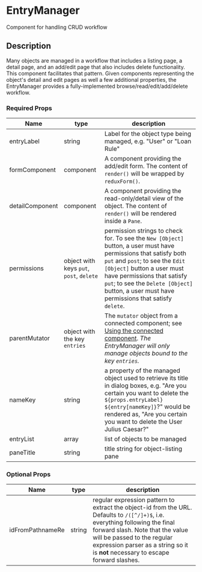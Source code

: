 # EntryManager
Component for handling CRUD workflow

## Description
Many objects are managed in a workflow that includes a listing page, a
detail page, and an add/edit page that also includes delete functionality.
This component facilitates that pattern. Given components representing the
object's detail and edit pages as well a few additional properties, the
EntryManager provides a fully-implemented browse/read/edit/add/delete workflow.

### Required Props
Name | type | description
--- | --- | ---
entryLabel | string | Label for the object type being managed, e.g. "User" or "Loan Rule"
formComponent | component | A component providing the add/edit form. The content of `render()` will be wrapped by `reduxForm()`.
detailComponent | component | A component providing the read-only/detail view of the object. The content of `render()` will be rendered inside a `Pane`.
permissions | object with keys `put`, `post`, `delete` | permission strings to check for. To see the `New [Object]` button, a user must have permissions that satisfy both `put` and `post`; to see the `Edit [Object]` button a user must have permissions that satisfy `put`; to see the `Delete [Object]` button, a user must have permissions that satisfy `delete`.
parentMutator | object with the key `entries`| The `mutator` object from a connected component; see [Using the connected component](https://github.com/folio-org/stripes-connect/blob/master/doc/api.md#using-the-connected-component). *The EntryManager will only manage objects bound to the key `entries`.*
nameKey | string | a property of the managed object used to retrieve its title in dialog boxes, e.g. "Are you certain you want to delete the `${props.entryLabel}` `${entry[nameKey]}`?" would be rendered as, "Are you certain you want to delete the User Julius Caesar?"
entryList | array | list of objects to be managed
paneTitle | string | title string for object-listing pane

### Optional Props
Name | type | description
--- | --- | ---
idFromPathnameRe | string | regular expression pattern to extract the object-id from the URL. Defaults to `/([^/]+)$`, i.e. everything following the final forward slash. Note that the value will be passed to the regular expression parser as a string so it is **not** necessary to escape forward slashes.
